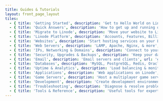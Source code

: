 ```yaml
---
title: Guides & Tutorials
layout: front_page_layout
tiles:
  - { title: 'Getting Started', description: 'Get to Hello World on Linode', url: 'getting-started', icon: 'book' }
  - { title: 'Quick Answers', description: 'How to get up and running quickly', url: 'quick-answers', icon: 'bolt' }
  - { title: 'Migrate to Linode', description: 'Move your website to Linode', url: 'migrate-to-linode', icon: 'cloud-download' }
  - { title: 'Linode Platform', description: 'Accounts, Features, Billing, Support & more', url: 'platform', icon: 'cube' }
  - { title: 'Websites', description: 'Start hosting services on your Linode', url: 'websites', icon: 'laptop' }
  - { title: 'Web Servers', description: 'LAMP, Apache, Nginx, & more', url: 'websites', icon: 'globe' }
  - { title: 'IPs, Networking & Domains', description: 'Connect to your Linode', url: 'networking', icon: 'sitemap' }
  - { title: 'Security, Upgrades & Backups', description: 'Keep your data safe', url: 'security', icon: 'lock' }
  - { title: 'Email', description: 'Email servers and clients', url: 'email', icon: 'envelope' }
  - { title: 'Databases', description: 'MySQL, PostgreSQL, Redis, Oracle & more', url: 'databases', icon: 'database' }
  - { title: 'Uptime & Analytics', description: 'Load balancing & monitoring', url: 'uptime', icon: 'bar-chart-o' }
  - { title: 'Applications', description: 'Web applications on Linode', url: 'applications', icon: 'cogs' }
  - { title: 'Game Servers', description: 'Host a multiplayer game server on Linode', url: 'applications', icon: 'gamepad' }
  - { title: 'Development', description: 'Create development environments on Linode', url: 'applications', icon: 'code' }
  - { title: 'Troubleshooting', description: 'Diagnose & resolve problems', url: 'troubleshooting', icon: 'question-circle' }
  - { title: 'Tools & Reference', description: 'Useful tools for experts & beginners', url: 'tools-reference', icon: 'wrench' }
---
```


